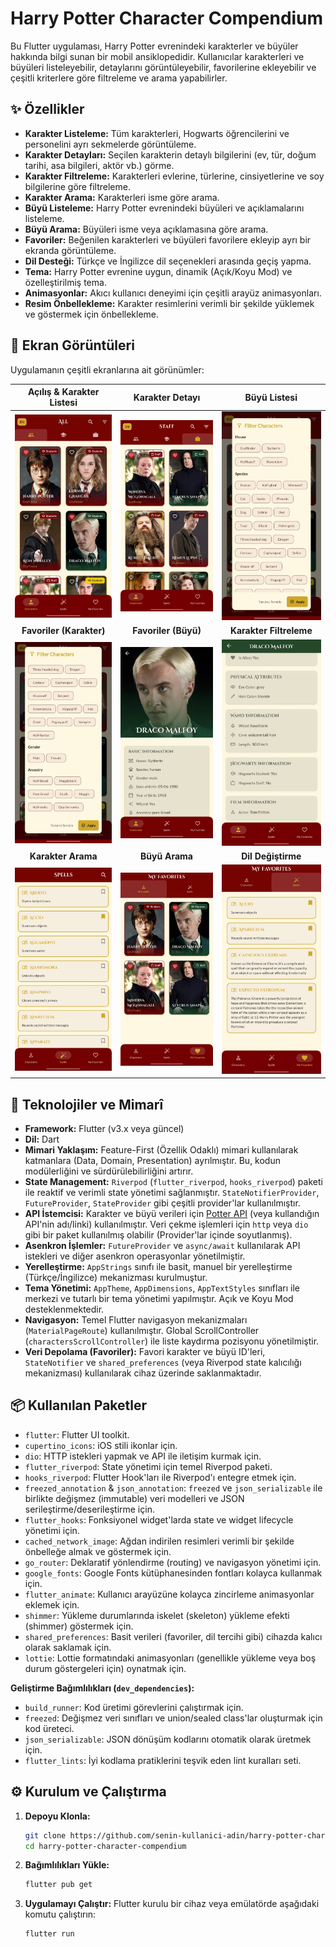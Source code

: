 # Harry Potter Character Compendium

Bu Flutter uygulaması, Harry Potter evrenindeki karakterler ve büyüler hakkında bilgi sunan bir mobil ansiklopedidir. Kullanıcılar karakterleri ve büyüleri listeleyebilir, detaylarını görüntüleyebilir, favorilerine ekleyebilir ve çeşitli kriterlere göre filtreleme ve arama yapabilirler.

## ✨ Özellikler

*   **Karakter Listeleme:** Tüm karakterleri, Hogwarts öğrencilerini ve personelini ayrı sekmelerde görüntüleme.
*   **Karakter Detayları:** Seçilen karakterin detaylı bilgilerini (ev, tür, doğum tarihi, asa bilgileri, aktör vb.) görme.
*   **Karakter Filtreleme:** Karakterleri evlerine, türlerine, cinsiyetlerine ve soy bilgilerine göre filtreleme.
*   **Karakter Arama:** Karakterleri isme göre arama.
*   **Büyü Listeleme:** Harry Potter evrenindeki büyüleri ve açıklamalarını listeleme.
*   **Büyü Arama:** Büyüleri isme veya açıklamasına göre arama.
*   **Favoriler:** Beğenilen karakterleri ve büyüleri favorilere ekleyip ayrı bir ekranda görüntüleme.
*   **Dil Desteği:** Türkçe ve İngilizce dil seçenekleri arasında geçiş yapma.
*   **Tema:** Harry Potter evrenine uygun, dinamik (Açık/Koyu Mod) ve özelleştirilmiş tema.
*   **Animasyonlar:** Akıcı kullanıcı deneyimi için çeşitli arayüz animasyonları.
*   **Resim Önbellekleme:** Karakter resimlerini verimli bir şekilde yüklemek ve göstermek için önbellekleme.

## 📸 Ekran Görüntüleri

Uygulamanın çeşitli ekranlarına ait görünümler:

| Açılış & Karakter Listesi | Karakter Detayı | Büyü Listesi |
| :-----------------------: | :-------------: | :----------: |
| ![Açılış & Karakter Listesi](https://raw.githubusercontent.com/ernklyc/harry_potter_character_compendium/main/assets/1.jpg) | ![Karakter Detayı](https://raw.githubusercontent.com/ernklyc/harry_potter_character_compendium/main/assets/2.jpg) | ![Büyü Listesi](https://raw.githubusercontent.com/ernklyc/harry_potter_character_compendium/main/assets/3.jpg) |
| **Favoriler (Karakter)** | **Favoriler (Büyü)** | **Karakter Filtreleme** |
| ![Favoriler - Karakter Sekmesi](https://raw.githubusercontent.com/ernklyc/harry_potter_character_compendium/main/assets/3.1.jpg) | ![Favoriler - Büyü Sekmesi](https://raw.githubusercontent.com/ernklyc/harry_potter_character_compendium/main/assets/4.jpg) | ![Karakter Filtreleme Dialogu](https://raw.githubusercontent.com/ernklyc/harry_potter_character_compendium/main/assets/5.jpg) |
| **Karakter Arama** | **Büyü Arama** | **Dil Değiştirme** |
| ![Karakter Arama Sonucu](https://raw.githubusercontent.com/ernklyc/harry_potter_character_compendium/main/assets/6.jpg) | ![Büyü Arama Sonucu](https://raw.githubusercontent.com/ernklyc/harry_potter_character_compendium/main/assets/7.jpg) | ![Dil Değiştirme Butonu](https://raw.githubusercontent.com/ernklyc/harry_potter_character_compendium/main/assets/8.jpg) |

## 🚀 Teknolojiler ve Mimarî

*   **Framework:** Flutter (v3.x veya güncel)
*   **Dil:** Dart
*   **Mimari Yaklaşım:** Feature-First (Özellik Odaklı) mimari kullanılarak katmanlara (Data, Domain, Presentation) ayrılmıştır. Bu, kodun modülerliğini ve sürdürülebilirliğini artırır.
*   **State Management:** `Riverpod` (`flutter_riverpod`, `hooks_riverpod`) paketi ile reaktif ve verimli state yönetimi sağlanmıştır. `StateNotifierProvider`, `FutureProvider`, `StateProvider` gibi çeşitli provider'lar kullanılmıştır.
*   **API İstemcisi:** Karakter ve büyü verileri için [Potter API](https://hp-api.onrender.com/) (veya kullandığın API'nin adı/linki) kullanılmıştır. Veri çekme işlemleri için `http` veya `dio` gibi bir paket kullanılmış olabilir (Provider'lar içinde soyutlanmış).
*   **Asenkron İşlemler:** `FutureProvider` ve `async/await` kullanılarak API istekleri ve diğer asenkron operasyonlar yönetilmiştir.
*   **Yerelleştirme:** `AppStrings` sınıfı ile basit, manuel bir yerelleştirme (Türkçe/İngilizce) mekanizması kurulmuştur.
*   **Tema Yönetimi:** `AppTheme`, `AppDimensions`, `AppTextStyles` sınıfları ile merkezi ve tutarlı bir tema yönetimi yapılmıştır. Açık ve Koyu Mod desteklenmektedir.
*   **Navigasyon:** Temel Flutter navigasyon mekanizmaları (`MaterialPageRoute`) kullanılmıştır. Global ScrollController (`charactersScrollController`) ile liste kaydırma pozisyonu yönetilmiştir.
*   **Veri Depolama (Favoriler):** Favori karakter ve büyü ID'leri, `StateNotifier` ve `shared_preferences` (veya Riverpod state kalıcılığı mekanizması) kullanılarak cihaz üzerinde saklanmaktadır.

## 📦 Kullanılan Paketler

*   `flutter`: Flutter UI toolkit.
*   `cupertino_icons`: iOS stili ikonlar için.
*   `dio`: HTTP istekleri yapmak ve API ile iletişim kurmak için.
*   `flutter_riverpod`: State yönetimi için temel Riverpod paketi.
*   `hooks_riverpod`: Flutter Hook'ları ile Riverpod'ı entegre etmek için.
*   `freezed_annotation` & `json_annotation`: `freezed` ve `json_serializable` ile birlikte değişmez (immutable) veri modelleri ve JSON serileştirme/deserileştirme için.
*   `flutter_hooks`: Fonksiyonel widget'larda state ve widget lifecycle yönetimi için.
*   `cached_network_image`: Ağdan indirilen resimleri verimli bir şekilde önbelleğe almak ve göstermek için.
*   `go_router`: Deklaratif yönlendirme (routing) ve navigasyon yönetimi için.
*   `google_fonts`: Google Fonts kütüphanesinden fontları kolayca kullanmak için.
*   `flutter_animate`: Kullanıcı arayüzüne kolayca zincirleme animasyonlar eklemek için.
*   `shimmer`: Yükleme durumlarında iskelet (skeleton) yükleme efekti (shimmer) göstermek için.
*   `shared_preferences`: Basit verileri (favoriler, dil tercihi gibi) cihazda kalıcı olarak saklamak için.
*   `lottie`: Lottie formatındaki animasyonları (genellikle yükleme veya boş durum göstergeleri için) oynatmak için.

**Geliştirme Bağımlılıkları (`dev_dependencies`):**

*   `build_runner`: Kod üretimi görevlerini çalıştırmak için.
*   `freezed`: Değişmez veri sınıfları ve union/sealed class'lar oluşturmak için kod üreteci.
*   `json_serializable`: JSON dönüşüm kodlarını otomatik olarak üretmek için.
*   `flutter_lints`: İyi kodlama pratiklerini teşvik eden lint kuralları seti.

## ⚙️ Kurulum ve Çalıştırma

1.  **Depoyu Klonla:**
    ```bash
    git clone https://github.com/senin-kullanici-adin/harry-potter-character-compendium.git
    cd harry-potter-character-compendium
    ```
2.  **Bağımlılıkları Yükle:**
    ```bash
    flutter pub get
    ```
3.  **Uygulamayı Çalıştır:**
    Flutter kurulu bir cihaz veya emülatörde aşağıdaki komutu çalıştırın:
    ```bash
    flutter run
    ```
